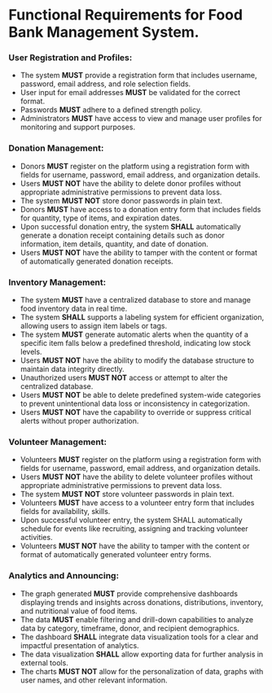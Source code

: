 # **Functional Requirements for Food Bank Management System.**

### **User Registration and Profiles:**

*  The system **MUST** provide a registration form that includes username, password, email address, and role selection fields.
* User input for email addresses **MUST** be validated for the correct format.
*  Passwords **MUST** adhere to a defined strength policy.
* Administrators **MUST** have access to view and manage user profiles for monitoring and support purposes.

### **Donation Management:**

* Donors **MUST** register on the platform using a registration form with fields for username, password, email address, and organization details.
* Users **MUST NOT** have the ability to delete donor profiles without appropriate administrative permissions to prevent data loss.
* The system **MUST NOT** store donor passwords in plain text.
* Donors **MUST** have access to a donation entry form that includes fields for quantity, type of items, and expiration dates.
* Upon successful donation entry, the system **SHALL** automatically generate a donation receipt containing details such as donor information, item details, quantity, and date of donation.
* Users **MUST NOT** have the ability to tamper with the content or format of automatically generated donation receipts.

### **Inventory Management:**

* The system **MUST** have a centralized database to store and manage food inventory data in real time.
* The system **SHALL** supports a labeling system for efficient organization, allowing users to assign item labels or tags.
* The system **MUST** generate automatic alerts when the quantity of a specific item falls below a predefined threshold, indicating low stock levels.
* Users **MUST NOT** have the ability to modify the database structure to maintain data integrity directly.
* Unauthorized users **MUST NOT** access or attempt to alter the centralized database.
* Users **MUST NOT** be able to delete predefined system-wide categories to prevent unintentional data loss or inconsistency in categorization.
* Users **MUST NOT** have the capability to override or suppress critical alerts without proper authorization.

### **Volunteer Management:**

* Volunteers **MUST** register on the platform using a registration form with fields for username, password, email address, and organization details.
* Users **MUST NOT** have the ability to delete volunteer profiles without appropriate administrative permissions to prevent data loss.
* The system **MUST NOT** store volunteer passwords in plain text.
* Volunteers **MUST** have access to a volunteer entry form that includes fields for availability, skills. 
* Upon successful volunteer entry, the system SHALL automatically schedule for events like recruiting, assigning and tracking volunteer activities.
* Volunteers **MUST NOT** have the ability to tamper with the content or format of automatically generated volunteer entry forms.

### **Analytics and Announcing:**

* The graph generated **MUST** provide comprehensive dashboards displaying trends and insights across donations, distributions, inventory, and nutritional value of food items.
* The data **MUST** enable filtering and drill-down capabilities to analyze data by category, timeframe, donor, and recipient demographics.
* The dashboard **SHALL** integrate data visualization tools for a clear and impactful presentation of analytics.
* The data visualization **SHALL** allow exporting data for further analysis in external tools.
* The charts **MUST NOT** allow for the personalization of data, graphs with user names, and other relevant information.

